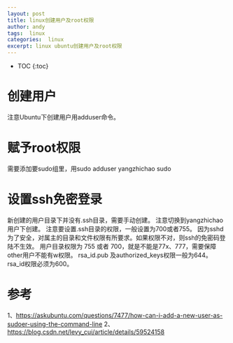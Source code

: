 ```yaml
---
layout: post
title: linux创建用户及root权限
author: andy
tags:  linux
categories:  linux
excerpt: linux ubuntu创建用户及root权限
---
```


* TOC
{:toc}

# 创建用户
注意Ubuntu下创建用户用adduser命令。

# 赋予root权限
需要添加要sudo组里，用sudo adduser yangzhichao sudo

# 设置ssh免密登录
新创建的用户目录下并没有.ssh目录，需要手动创建。
注意切换到yangzhichao用户下创建。
注意要设置.ssh目录的权限，一般设置为700或者755。
因为sshd为了安全，对属主的目录和文件权限有所要求。如果权限不对，则ssh的免密码登陆不生效。
用户目录权限为 755 或者 700，就是不能是77x、777，需要保障other用户不能有w权限。
rsa_id.pub 及authorized_keys权限一般为644。
rsa_id权限必须为600。

# 参考
1、https://askubuntu.com/questions/7477/how-can-i-add-a-new-user-as-sudoer-using-the-command-line
2、https://blog.csdn.net/levy_cui/article/details/59524158

